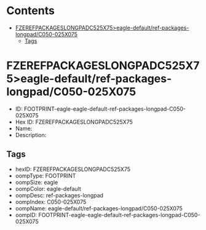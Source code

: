 



Contents
========

* [FZEREFPACKAGESLONGPADC525X75>eagle-default/ref-packages-longpad/C050-025X075](#fzerefpackageslongpadc525x75eagle-defaultref-packages-longpadc050-025x075)
	* [Tags](#tags)

# FZEREFPACKAGESLONGPADC525X75>eagle-default/ref-packages-longpad/C050-025X075

- ID: FOOTPRINT-eagle-eagle-default-ref-packages-longpad-C050-025X075
- Hex ID: FZEREFPACKAGESLONGPADC525X75
- Name: 
- Description: 

## Tags

- hexID: FZEREFPACKAGESLONGPADC525X75
- oompType: FOOTPRINT
- oompSize: eagle
- oompColor: eagle-default
- oompDesc: ref-packages-longpad
- oompIndex: C050-025X075
- oompName: eagle-default/ref-packages-longpad/C050-025X075
- oompID: FOOTPRINT-eagle-eagle-default-ref-packages-longpad-C050-025X075
